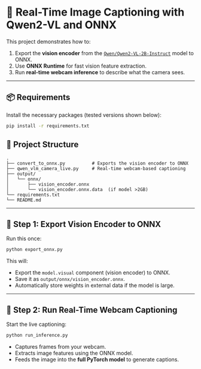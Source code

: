 
# 🧠 Real-Time Image Captioning with Qwen2-VL and ONNX

This project demonstrates how to:
1. Export the **vision encoder** from the [`Qwen/Qwen2-VL-2B-Instruct`](https://huggingface.co/Qwen/Qwen2-VL-2B-Instruct) model to ONNX.
2. Use **ONNX Runtime** for fast vision feature extraction.
3. Run **real-time webcam inference** to describe what the camera sees.

---

## 📦 Requirements

Install the necessary packages (tested versions shown below):

```bash
pip install -r requirements.txt
```

## 📁 Project Structure

```
.
├── convert_to_onnx.py          # Exports the vision encoder to ONNX
├── qwen_vlm_camera_live.py     # Real-time webcam-based captioning
├── output/
│   └── onnx/
│       ├── vision_encoder.onnx
│       └── vision_encoder.onnx.data  (if model >2GB)
└── requirements.txt
└── README.md
```

---

## 🚀 Step 1: Export Vision Encoder to ONNX

Run this once:

```bash
python export_onnx.py
```

This will:
- Export the `model.visual` component (vision encoder) to ONNX.
- Save it as `output/onnx/vision_encoder.onnx`.
- Automatically store weights in external data if the model is large.

---

## 🎥 Step 2: Run Real-Time Webcam Captioning

Start the live captioning:

```bash
python run_inference.py
```

- Captures frames from your webcam.
- Extracts image features using the ONNX model.
- Feeds the image into the **full PyTorch model** to generate captions.
